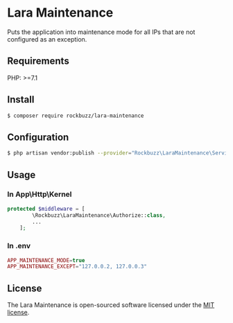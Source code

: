 # Lara Maintenance

Puts the application into maintenance mode for all IPs that are not configured as an exception.

## Requirements

PHP: >=7.1

## Install

```bash
$ composer require rockbuzz/lara-maintenance
```

## Configuration

```bash
$ php artisan vendor:publish --provider="Rockbuzz\LaraMaintenance\ServiceProvider" --tag="config"
```

## Usage
### In App\Http\Kernel
```php
protected $middleware = [
        \Rockbuzz\LaraMaintenance\Authorize::class,
        ...
    ];
```
### In .env
```php
APP_MAINTENANCE_MODE=true
APP_MAINTENANCE_EXCEPT="127.0.0.2, 127.0.0.3"
```
## License

The Lara Maintenance is open-sourced software licensed under the [MIT license](https://opensource.org/licenses/MIT).
